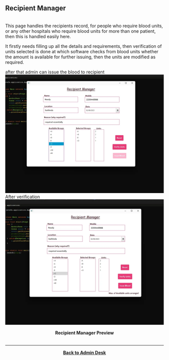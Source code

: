 ## Recipient Manager

<br>
This page handles the recipients record, for people who require blood units, or any other hospitals who require blood units for more than one patient, then this is handled easily here.

It firstly needs filling up all the details and requirements, then verification of units selected is done at which software checks from blood units whether the amount is available for further issuing, then the units are modified as required.

after that admin can issue the blood to recipient
<br>
<img src="./assets/RecipientManager.webp"/>
After verification
<img src="./assets/RecipientManagerFilled.webp"/>
<center><b>Recipient Manager Preview</b></center>

<center>
<br>
<hr><a href="./Page2.md"><b>Back to Admin Desk</b></a>
<br>
